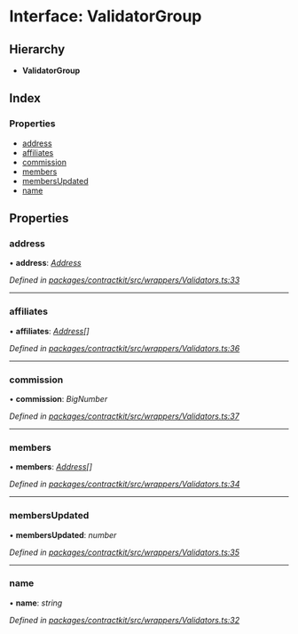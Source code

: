 # Interface: ValidatorGroup

## Hierarchy

* **ValidatorGroup**

## Index

### Properties

* [address](_wrappers_validators_.validatorgroup.md#address)
* [affiliates](_wrappers_validators_.validatorgroup.md#affiliates)
* [commission](_wrappers_validators_.validatorgroup.md#commission)
* [members](_wrappers_validators_.validatorgroup.md#members)
* [membersUpdated](_wrappers_validators_.validatorgroup.md#membersupdated)
* [name](_wrappers_validators_.validatorgroup.md#name)

## Properties

###  address

• **address**: *[Address](../modules/_base_.md#address)*

*Defined in [packages/contractkit/src/wrappers/Validators.ts:33](https://github.com/celo-org/celo-monorepo/blob/6049da1fa/packages/contractkit/src/wrappers/Validators.ts#L33)*

___

###  affiliates

• **affiliates**: *[Address](../modules/_base_.md#address)[]*

*Defined in [packages/contractkit/src/wrappers/Validators.ts:36](https://github.com/celo-org/celo-monorepo/blob/6049da1fa/packages/contractkit/src/wrappers/Validators.ts#L36)*

___

###  commission

• **commission**: *BigNumber*

*Defined in [packages/contractkit/src/wrappers/Validators.ts:37](https://github.com/celo-org/celo-monorepo/blob/6049da1fa/packages/contractkit/src/wrappers/Validators.ts#L37)*

___

###  members

• **members**: *[Address](../modules/_base_.md#address)[]*

*Defined in [packages/contractkit/src/wrappers/Validators.ts:34](https://github.com/celo-org/celo-monorepo/blob/6049da1fa/packages/contractkit/src/wrappers/Validators.ts#L34)*

___

###  membersUpdated

• **membersUpdated**: *number*

*Defined in [packages/contractkit/src/wrappers/Validators.ts:35](https://github.com/celo-org/celo-monorepo/blob/6049da1fa/packages/contractkit/src/wrappers/Validators.ts#L35)*

___

###  name

• **name**: *string*

*Defined in [packages/contractkit/src/wrappers/Validators.ts:32](https://github.com/celo-org/celo-monorepo/blob/6049da1fa/packages/contractkit/src/wrappers/Validators.ts#L32)*
